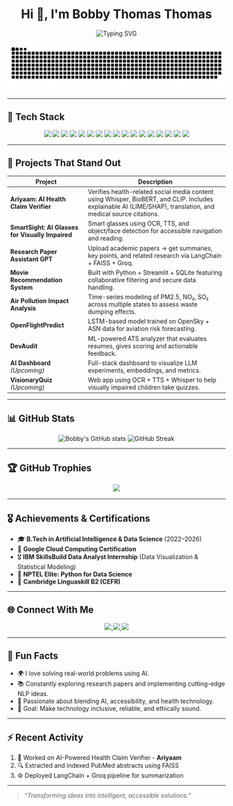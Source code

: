 <h1 align="center">Hi 👋, I'm Bobby Thomas Thomas</h1>

<p align="center">
  <img 
    src="https://readme-typing-svg.demolab.com?font=Fira+Code&weight=500&size=22&duration=3000&pause=1200&color=4DB5FF&center=true&vCenter=true&width=700&lines=AI+%26+Data+Science+Undergraduate;Generative+AI+%26+LLM+Engineer;Machine+Learning+Developer;Cloud+%26+DevOps+Explorer;Lifelong+Learner+📚" 
    alt="Typing SVG" 
  />
</p>

<p align="center">
  <img src="https://github.com/Platane/snk/raw/output/github-contribution-grid-snake.svg" alt="Snake animation" />
</p>

---

## 🚀 Tech Stack

<p align="center">
  <img src="https://img.shields.io/badge/Python-333333?style=flat&logo=python&logoColor=yellow" />
  <img src="https://img.shields.io/badge/R-333333?style=flat&logo=r" />
  <img src="https://img.shields.io/badge/TensorFlow-333333?style=flat&logo=tensorflow" />
  <img src="https://img.shields.io/badge/PyTorch-333333?style=flat&logo=pytorch" />
  <img src="https://img.shields.io/badge/HuggingFace-333333?style=flat&logo=huggingface" />
  <img src="https://img.shields.io/badge/OpenAI-333333?style=flat&logo=openai" />
  <img src="https://img.shields.io/badge/LangChain-333333?style=flat" />
  <img src="https://img.shields.io/badge/FAISS-333333?style=flat" />
  <img src="https://img.shields.io/badge/Vector%20Databases-333333?style=flat&logo=databricks" />
  <img src="https://img.shields.io/badge/Time%20Series%20Analysis-333333?style=flat" />
  <img src="https://img.shields.io/badge/Django-333333?style=flat&logo=django" />
  <img src="https://img.shields.io/badge/React-333333?style=flat&logo=react" />
  <img src="https://img.shields.io/badge/Streamlit-333333?style=flat&logo=streamlit" />
  <img src="https://img.shields.io/badge/Azure-333333?style=flat&logo=microsoftazure" />
  <img src="https://img.shields.io/badge/AWS-333333?style=flat&logo=amazonaws" />
  <img src="https://img.shields.io/badge/GCP-333333?style=flat&logo=googlecloud" />
  <img src="https://img.shields.io/badge/CI%2FCD-333333?style=flat&logo=githubactions" />
</p>

---

## 🧠 Projects That Stand Out

| **Project** | **Description** |
|-------------|----------------|
| **Ariyaam: AI Health Claim Verifier** | Verifies health-related social media content using Whisper, BioBERT, and CLIP. Includes explainable AI (LIME/SHAP), translation, and medical source citations. |
| **SmartSight: AI Glasses for Visually Impaired** | Smart glasses using OCR, TTS, and object/face detection for accessible navigation and reading. |
| **Research Paper Assistant GPT** | Upload academic papers → get summaries, key points, and related research via LangChain + FAISS + Groq. |
| **Movie Recommendation System** | Built with Python + Streamlit + SQLite featuring collaborative filtering and secure data handling. |
| **Air Pollution Impact Analysis** | Time-series modeling of PM2.5, NO₂, SO₂ across multiple states to assess waste dumping effects. |
| **OpenFlightPredict** | LSTM-based model trained on OpenSky + ASN data for aviation risk forecasting. |
| **DevAudit** | ML-powered ATS analyzer that evaluates resumes, gives scoring and actionable feedback. |
| **AI Dashboard** *(Upcoming)* | Full-stack dashboard to visualize LLM experiments, embeddings, and metrics. |
| **VisionaryQuiz** *(Upcoming)* | Web app using OCR + TTS + Whisper to help visually impaired children take quizzes. |

---

## 📊 GitHub Stats

<p align="center">
  <img src="https://github-readme-stats.vercel.app/api?username=bobbythomas985&show_icons=true&theme=radical" alt="Bobby's GitHub stats" width="48%" />
  <img src="https://github-readme-streak-stats.herokuapp.com/?user=bobbythomas985&theme=radical" alt="GitHub Streak" width="48%" />
</p>

---

## 🏆 GitHub Trophies

<p align="center">
  <img src="https://github-profile-trophy.vercel.app/?username=bobbythomas985&theme=radical&no-frame=true&margin-w=10&row=2&column=4" />
</p>

---

## 🎖 Achievements & Certifications

- 🎓 **B.Tech in Artificial Intelligence & Data Science** (2022–2026)  
- 🏅 **Google Cloud Computing Certification**  
- 🎖 **IBM SkillsBuild Data Analyst Internship** (Data Visualization & Statistical Modeling)  
- 🏅 **NPTEL Elite: Python for Data Science**  
- 📜 **Cambridge Linguaskill B2 (CEFR)**  

---

## 🌐 Connect With Me

<p align="center">
  <a href="https://linkedin.com/in/bobby-thomas-thomas" target="_blank">
    <img src="https://img.shields.io/badge/LinkedIn-0A66C2?style=for-the-badge&logo=linkedin&logoColor=white" />
  </a>
  <a href="mailto:22ad308@mgits.ac.in">
    <img src="https://img.shields.io/badge/Email-D14836?style=for-the-badge&logo=gmail&logoColor=white" />
  </a>
  <a href="https://your-portfolio-site.com" target="_blank">
    <img src="https://img.shields.io/badge/Portfolio-000000?style=for-the-badge&logo=firefox&logoColor=white" />
  </a>
</p>

---

## 🧩 Fun Facts

- 🌍 I love solving real-world problems using AI.  
- 📚 Constantly exploring research papers and implementing cutting-edge NLP ideas.  
- 🧪 Passionate about blending AI, accessibility, and health technology.  
- 🎯 Goal: Make technology inclusive, reliable, and ethically sound.  

---

## ⚡ Recent Activity

<!--START_SECTION:activity-->
1. 🧠 Worked on AI-Powered Health Claim Verifier - **Ariyaam**  
2. 🔍 Extracted and indexed PubMed abstracts using FAISS  
3. ⚙️ Deployed LangChain + Groq pipeline for summarization  
<!--END_SECTION:activity-->

---

> *“Transforming ideas into intelligent, accessible solutions.”*
